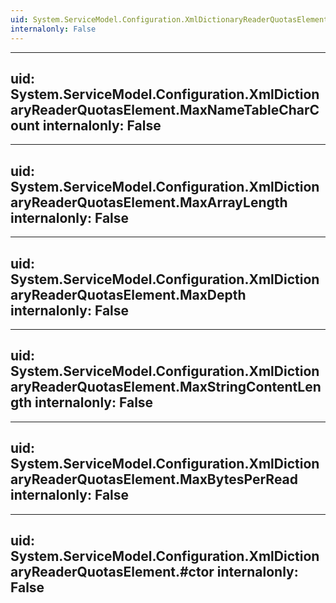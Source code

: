 ```yaml
---
uid: System.ServiceModel.Configuration.XmlDictionaryReaderQuotasElement
internalonly: False
---
```


---
uid: System.ServiceModel.Configuration.XmlDictionaryReaderQuotasElement.MaxNameTableCharCount
internalonly: False
---

---
uid: System.ServiceModel.Configuration.XmlDictionaryReaderQuotasElement.MaxArrayLength
internalonly: False
---

---
uid: System.ServiceModel.Configuration.XmlDictionaryReaderQuotasElement.MaxDepth
internalonly: False
---

---
uid: System.ServiceModel.Configuration.XmlDictionaryReaderQuotasElement.MaxStringContentLength
internalonly: False
---

---
uid: System.ServiceModel.Configuration.XmlDictionaryReaderQuotasElement.MaxBytesPerRead
internalonly: False
---

---
uid: System.ServiceModel.Configuration.XmlDictionaryReaderQuotasElement.#ctor
internalonly: False
---
